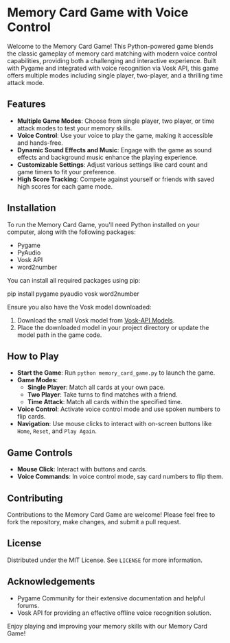 # Memory Card Game with Voice Control

Welcome to the Memory Card Game! This Python-powered game blends the classic gameplay of memory card matching with modern voice control capabilities, providing both a challenging and interactive experience. Built with Pygame and integrated with voice recognition via Vosk API, this game offers multiple modes including single player, two-player, and a thrilling time attack mode.

## Features

- **Multiple Game Modes**: Choose from single player, two player, or time attack modes to test your memory skills.
- **Voice Control**: Use your voice to play the game, making it accessible and hands-free.
- **Dynamic Sound Effects and Music**: Engage with the game as sound effects and background music enhance the playing experience.
- **Customizable Settings**: Adjust various settings like card count and game timers to fit your preference.
- **High Score Tracking**: Compete against yourself or friends with saved high scores for each game mode.

## Installation

To run the Memory Card Game, you'll need Python installed on your computer, along with the following packages:

- Pygame
- PyAudio
- Vosk API
- word2number

You can install all required packages using pip:

pip install pygame pyaudio vosk word2number


Ensure you also have the Vosk model downloaded:

1. Download the small Vosk model from [Vosk-API Models](https://alphacephei.com/vosk/models).
2. Place the downloaded model in your project directory or update the model path in the game code.

## How to Play

- **Start the Game**: Run `python memory_card_game.py` to launch the game.
- **Game Modes**:
  - **Single Player**: Match all cards at your own pace.
  - **Two Player**: Take turns to find matches with a friend.
  - **Time Attack**: Match all cards within the specified time.
- **Voice Control**: Activate voice control mode and use spoken numbers to flip cards.
- **Navigation**: Use mouse clicks to interact with on-screen buttons like `Home`, `Reset`, and `Play Again`.

## Game Controls

- **Mouse Click**: Interact with buttons and cards.
- **Voice Commands**: In voice control mode, say card numbers to flip them.

## Contributing

Contributions to the Memory Card Game are welcome! Please feel free to fork the repository, make changes, and submit a pull request.

## License

Distributed under the MIT License. See `LICENSE` for more information.

## Acknowledgements

- Pygame Community for their extensive documentation and helpful forums.
- Vosk API for providing an effective offline voice recognition solution.

Enjoy playing and improving your memory skills with our Memory Card Game!
